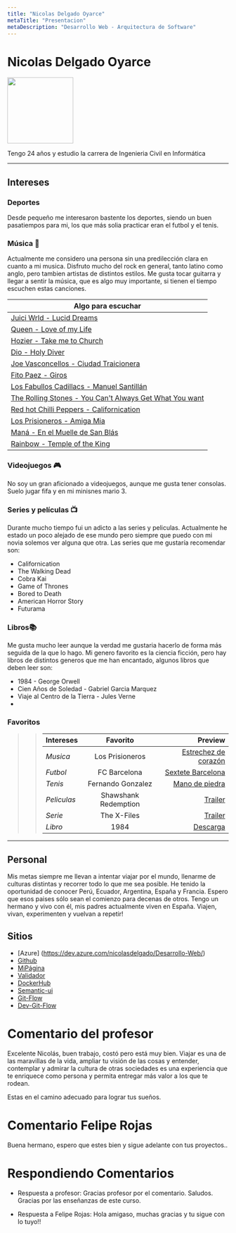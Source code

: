 ```yaml
---
title: "Nicolas Delgado Oyarce"
metaTitle: "Presentacion"
metaDescription: "Desarrollo Web - Arquitectura de Software"
---
```

# Nicolas Delgado Oyarce

<img src="https://scontent.fscl15-1.fna.fbcdn.net/v/t1.0-9/29177351_2018434261518953_8665620458445471744_o.jpg?_nc_cat=110&ccb=2&_nc_sid=730e14&_nc_ohc=BBNGKVETA7UAX-UQ9Y1&_nc_ht=scontent.fscl15-1.fna&oh=5e7a09c21da67047f78b307f8a9ecdc0&oe=5FD323BF" width="150" />


Tengo 24 años y estudio la carrera de Ingenieria Civil en Informática
___

## Intereses
### Deportes
Desde pequeño me interesaron bastente los deportes, siendo un buen pasatiempos para mi, los que más solia practicar eran el futbol y el tenis.

### Música 🎸
Actualmente me considero una persona sin una predilección clara en cuanto a mi musica. Disfruto mucho del rock en general, tanto latino como anglo, pero tambien artistas de distintos estilos. Me gusta tocar guitarra y llegar a sentir la música, que es algo muy importante, si tienen el tiempo escuchen estas canciones.

|Algo para escuchar|
| ---------- | 
| [Juici Wrld - Lucid Dreams](https://www.youtube.com/watch?v=mzB1VGEGcSU)|
| [Queen - Love of my Life](https://www.youtube.com/watch?v=6IxAFIocxfk)|
| [Hozier - Take me to Church](https://www.youtube.com/watch?v=PVjiKRfKpPI&)|
| [Dio - Holy Diver](https://www.youtube.com/watch?v=EhGEGIBGLu8&)|
| [Joe Vasconcellos - Ciudad Traicionera](https://www.youtube.com/watch?v=wTDBSAe3BRM&)|
| [Fito Paez - Giros](https://www.youtube.com/watch?v=COLoaja5APg&)|
| [Los Fabullos Cadillacs - Manuel Santillán](https://www.youtube.com/watch?v=NhsUcmV32HY&)| 
| [The Rolling Stones - You Can't Always Get What You want](https://www.youtube.com/watch?v=Ef9QnZVpVd8&)| 
| [Red hot Chilli Peppers  - Californication](https://www.youtube.com/watch?v=YlUKcNNmywk&) |
| [Los Prisioneros - Amiga Mia](https://www.youtube.com/watch?v=G7i337jC8fk&)| 
| [Maná - En el Muelle de San Blás](https://www.youtube.com/watch?v=teprNzF6J1I&)| 
| [Rainbow - Temple of the King](https://www.youtube.com/watch?v=B7nKzCRL_oo&) |

### Videojuegos 🎮
No soy un gran aficionado a videojuegos, aunque me gusta tener consolas. Suelo jugar fifa y en mi minisnes mario 3. 

### Series y películas 📺
Durante mucho tiempo fui un adicto a las series y peliculas. Actualmente he estado un poco alejado de ese mundo pero siempre que puedo con mi novia solemos ver alguna que otra. Las series que me gustaría recomendar son:    
- Californication
- The Walking Dead
- Cobra Kai
- Game of Thrones
- Bored to Death
- American Horror Story
- Futurama

### Libros📚
Me gusta mucho leer aunque la verdad me gustaria hacerlo de forma más seguida de la que lo hago. Mi genero favorito es la ciencia ficción, pero hay libros de distintos generos que me han encantado, algunos libros que deben leer son:
- 1984 - George Orwell
- Cien Años de Soledad - Gabriel Garcia Marquez
- Viaje al Centro de la Tierra - Jules Verne
- 

### Favoritos 
>>| Intereses | Favorito | Preview |
>>| :----- | :----: | ------: |
>>| *Musica* | Los Prisioneros | [Estrechez de corazón](https://www.youtube.com/watch?v=YtKTyFNbE58&ab_channel=LosPrisioneros-Topic) |
>>| *Futbol*  | FC Barcelona | [Sextete Barcelona](https://www.youtube.com/watch?v=FHKw-piHZ_o&ab_channel=ForzaChampions) |
>>| *Tenis* | Fernando Gonzalez | [Mano de piedra](https://www.youtube.com/watch?v=bTiqTyXnJsA&ab_channel=ItsabTennis) |
>>| *Peliculas* | Shawshank Redemption | [Trailer](https://www.youtube.com/watch?v=6hB3S9bIaco&ab_channel=ryy79) |
>>| *Serie* | The X-Files | [Trailer](https://www.youtube.com/watch?v=b_D3ysY_QCA&ab_channel=TheKieranTriplett) |
>>| *Libro* | 1984 | [Descarga](https://www.philosophia.cl/biblioteca/orwell/1984.pdf) |

___

## Personal
Mis metas siempre me llevan a intentar viajar por el mundo, llenarme de culturas distintas y recorrer todo lo que me sea posible. He tenido la oportunidad de conocer Perú, Ecuador, Argentina, España y Francia. Espero que esos paises sólo sean el comienzo para decenas de otros.
Tengo un hermano y vivo con él, mis padres actualmente viven en España.
Viajen, vivan, experimenten y vuelvan a repetir!

## Sitios

- [Azure] (https://dev.azure.com/nicolasdelgado/Desarrollo-Web/)
- [Github](https://github.com/Slimpler/wiki-uv)
- [MiPágina](http://www.nicolas-delgado.me/)
- [Validador](https://validador.nicolas-delgado.me/)
- [DockerHub](https://hub.docker.com/repository/docker/slimpler/curso1_validador_docker)
- [Semantic-ui](https://semantic-ui.nicolas-delgado.me/)
- [Git-Flow](https://git-flow.nicolas-delgado.me/)
- [Dev-Git-Flow](https://dev-git-flow.nicolas-delgado.me/)

# Comentario del profesor 

Excelente Nicolás, buen trabajo, costó pero está muy bien. Viajar es una de las maravillas de la vida, ampliar tu visión de las cosas y entender, contemplar y admirar la cultura de otras sociedades es una experiencia que te enriquece como persona y permita entregar más valor a los que te rodean. 

Estas en el camino adecuado para lograr tus sueños.

# Comentario Felipe Rojas

Buena hermano, espero que estes bien y sigue adelante con tus proyectos..


# Respondiendo Comentarios

- Respuesta a profesor: Gracias profesor por el comentario. Saludos. Gracias por las enseñanzas de este curso.

- Respuesta a Felipe Rojas: Hola amigaso, muchas gracias y tu sigue con lo tuyo!!
